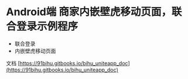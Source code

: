 # Android端 商家内嵌壁虎移动页面，联合登录示例程序

+ 联合登录
+ 内嵌壁虎移动页面

文档 [https://91bihu.gitbooks.io/bihu_uniteapp_doc](https://91bihu.gitbooks.io/bihu_uniteapp_doc)

